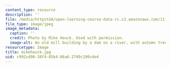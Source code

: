 ```yaml
---
content_type: resource
description: ''
file: /media/https%3A/open-learning-course-data-rc.s3.amazonaws.com/11-309j-sites-in-sight-photography-as-inquiry-fall-2003/c992cd9638f485b486a627d9c190cde4_mikehouck.jpg
file_type: image/jpeg
image_metadata:
  caption: ''
  credit: Photo by Mike Houck. Used with permission.
  image-alt: An old mill building by a dam on a river, with autumn trees on the banks
resourcetype: Image
title: mikehouck.jpg
uid: c992cd96-38f4-85b4-86a6-27d9c190cde4
---
```

